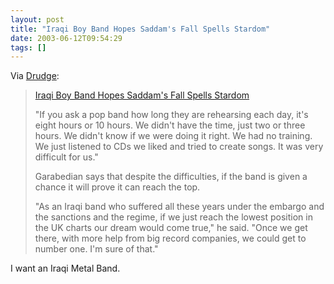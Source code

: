 ```yaml
---
layout: post
title: "Iraqi Boy Band Hopes Saddam's Fall Spells Stardom"
date: 2003-06-12T09:54:29
tags: []
---
```


Via [Drudge][1]: 

> [ Iraqi Boy Band Hopes Saddam's Fall Spells Stardom][2]
> 
> "If you ask a pop band how long they are rehearsing each day, it's eight hours or 10 hours. We didn't have the time, just two or three hours. We didn't know if we were doing it right. We had no training. We just listened to CDs we liked and tried to create songs. It was very difficult for us." 
> 
> Garabedian says that despite the difficulties, if the band is given a chance it will prove it can reach the top. 
> 
> "As an Iraqi band who suffered all these years under the embargo and the sanctions and the regime, if we just reach the lowest position in the UK charts our dream would come true," he said. "Once we get there, with more help from big record companies, we could get to number one. I'm sure of that." 

I want an Iraqi Metal Band. 

   [1]: http://www.drudgereport.com/
   [2]: http://www.washingtonpost.com/wp-dyn/articles/A46688-2003Jun11.html



